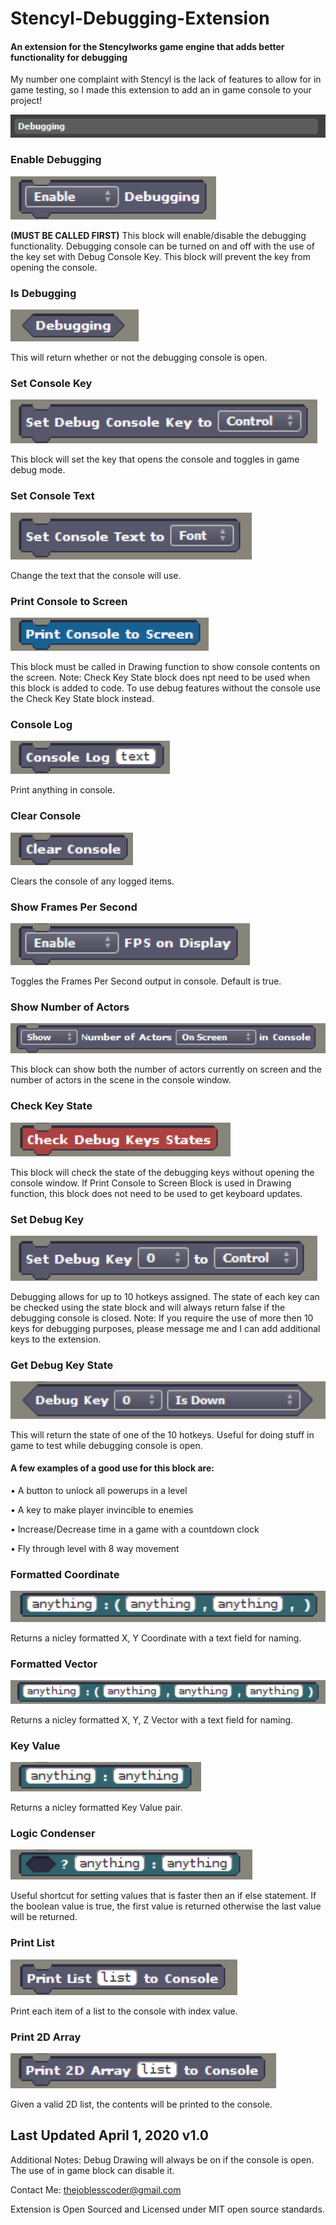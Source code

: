 # Stencyl-Debugging-Extension
#### An extension for the Stencylworks game engine that adds better functionality for debugging

My number one complaint with Stencyl is the lack of features to allow for in game testing, so I made this extension to add an in game console to your project!

![Debugging Header](https://raw.githubusercontent.com/ess4654/Stencyl-Debugging-Extension/master/block-images/header.png "Debugging Header")

### Enable Debugging
![Enable Debugging](https://raw.githubusercontent.com/ess4654/Stencyl-Debugging-Extension/master/block-images/enable_debugging.png "Enable Debugging")

**(MUST BE CALLED FIRST)** This block will enable/disable the debugging functionality. Debugging console can be turned on and off with the use of the key set with Debug Console Key. This block will prevent the key from opening the console.

### Is Debugging
![Is Debugging](https://raw.githubusercontent.com/ess4654/Stencyl-Debugging-Extension/master/block-images/debugging.png "Is Debugging")

This will return whether or not the debugging console is open.

### Set Console Key
![Set Console Key](https://raw.githubusercontent.com/ess4654/Stencyl-Debugging-Extension/master/block-images/set_console_key.png "Set Console Key")

This block will set the key that opens the console and toggles in game debug mode.

### Set Console Text
![Set Console Text](https://raw.githubusercontent.com/ess4654/Stencyl-Debugging-Extension/master/block-images/set_console_text.png "Set Console Text")

Change the text that the console will use. 

### Print Console to Screen
![Print Console](https://raw.githubusercontent.com/ess4654/Stencyl-Debugging-Extension/master/block-images/print_console.png "Print Console")

This block must be called in Drawing function to show console contents on the screen. Note: Check Key State block does npt need to be used when this block is added to code. To use debug features without the console use the Check Key State block instead.

### Console Log
![Console Log](https://raw.githubusercontent.com/ess4654/Stencyl-Debugging-Extension/master/block-images/console_log.png "Console Log")

Print anything in console.

### Clear Console
![Console Clear](https://raw.githubusercontent.com/ess4654/Stencyl-Debugging-Extension/master/block-images/clear_console.png "Console Clear")

Clears the console of any logged items.

### Show Frames Per Second
![FPS](https://raw.githubusercontent.com/ess4654/Stencyl-Debugging-Extension/master/block-images/enable_fps_draw.png "FPS")

Toggles the Frames Per Second output in console. Default is true.

### Show Number of Actors
![Show Actors](https://raw.githubusercontent.com/ess4654/Stencyl-Debugging-Extension/master/block-images/show_num_actors.png "Show Actors")

This block can show both the number of actors currently on screen and the number of actors in the scene in the console window.

### Check Key State
![Check Key State](https://raw.githubusercontent.com/ess4654/Stencyl-Debugging-Extension/master/block-images/check_key_state.png "Check Key State")

This block will check the state of the debugging keys without opening the console window. If Print Console to Screen Block is used in Drawing function, this block does not need to be used to get keyboard updates.

### Set Debug Key
![Set Debug Key](https://raw.githubusercontent.com/ess4654/Stencyl-Debugging-Extension/master/block-images/set_debug_key.png "Set Debug Key")

Debugging allows for up to 10 hotkeys assigned. The state of each key can be checked using the state block and will always return false if the debugging console is closed. Note: If you require the use of more then 10 keys for debugging purposes, please message me and I can add additional keys to the extension.

### Get Debug Key State
![Get Key State](https://raw.githubusercontent.com/ess4654/Stencyl-Debugging-Extension/master/block-images/debug_key_state.png "Get Key State")

This will return the state of one of the 10 hotkeys. Useful for doing stuff in game to test while debugging console is open.
#### A few examples of a good use for this block are:

• A button to unlock all powerups in a level

• A key to make player invincible to enemies

• Increase/Decrease time in a game with a countdown clock

• Fly through level with 8 way movement

### Formatted Coordinate
![Coordinate](https://raw.githubusercontent.com/ess4654/Stencyl-Debugging-Extension/master/block-images/formatted_coordinate.png "Format Coordinate")

Returns a nicley formatted X, Y Coordinate with a text field for naming.

### Formatted Vector
![Vector](https://raw.githubusercontent.com/ess4654/Stencyl-Debugging-Extension/master/block-images/get_formatted_vector.png "Format Vector")

Returns a nicley formatted X, Y, Z Vector with a text field for naming.

### Key Value
![Key Value](https://raw.githubusercontent.com/ess4654/Stencyl-Debugging-Extension/master/block-images/key_value.png "Format Key Value")

Returns a nicley formatted Key Value pair.

### Logic Condenser
![Logic](https://raw.githubusercontent.com/ess4654/Stencyl-Debugging-Extension/master/block-images/logic_condenser.png "Logic Condenser")

Useful shortcut for setting values that is faster then an if else statement. If the boolean value is true, the first value is returned otherwise the last value will be returned.

### Print List
![Print List](https://raw.githubusercontent.com/ess4654/Stencyl-Debugging-Extension/master/block-images/print_list.png "Print List")

Print each item of a list to the console with index value.

### Print 2D Array
![2D Array](https://raw.githubusercontent.com/ess4654/Stencyl-Debugging-Extension/master/block-images/print_2d_array.png "Print 2D Array")

Given a valid 2D list, the contents will be printed to the console.

## Last Updated April 1, 2020 v1.0

Additional Notes: Debug Drawing will always be on if the console is open. The use of in game block can disable it.

Contact Me: thejoblesscoder@gmail.com

Extension is Open Sourced and Licensed under MIT open source standards.
